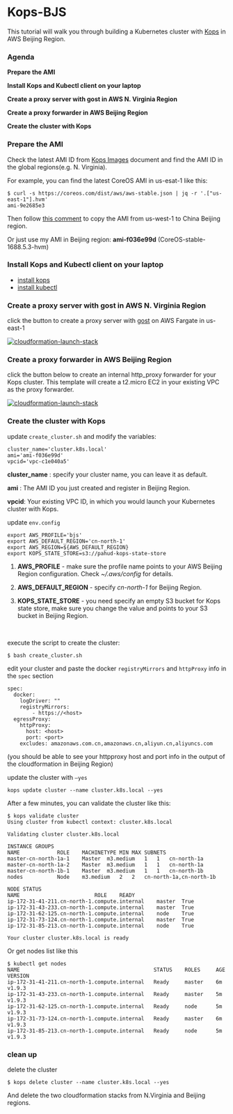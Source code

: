 # Kops-BJS

This tutorial will walk you through building a Kubernetes cluster with [Kops](https://github.com/kubernetes/kops) in AWS Beijing Region.



### Agenda

**Prepare the AMI** 

**Install Kops and Kubectl client on your laptop**

**Create a proxy server with gost in AWS N. Virginia Region**

**Create a proxy forwarder in AWS Beijing Region**

**Create the cluster with Kops**



### Prepare the AMI 

Check the latest AMI ID from [Kops Images](https://github.com/kubernetes/kops/blob/master/docs/images.md) document and find the AMI ID in the global regions(e.g. N. Virginia).

For example, you can find the latest CoreOS AMI in us-esat-1 like this:

```
$ curl -s https://coreos.com/dist/aws/aws-stable.json | jq -r '.["us-east-1"].hvm'
ami-9e2685e3
```

Then follow [this comment](https://github.com/kubernetes-incubator/kube-aws/pull/390#issue-212435055) to copy the AMI from us-west-1 to China Beijing region.

Or just use my AMI in Beijing region: **ami-f036e99d** (CoreOS-stable-1688.5.3-hvm) 



### Install Kops and Kubectl client on your laptop

- [install kops](https://github.com/kubernetes/kops/blob/master/docs/aws.md#install-kops)
- [install kubectl](https://github.com/kubernetes/kops/blob/master/docs/aws.md#install-kubectl)

### Create a proxy server with gost in AWS N. Virginia Region

click the button to create a proxy server with [gost](https://github.com/ginuerzh/gost) on AWS Fargate in us-east-1

[![cloudformation-launch-stack](https://s3.amazonaws.com/cloudformation-examples/cloudformation-launch-stack.png)](https://console.aws.amazon.com/cloudformation/home?region=us-east-1#/stacks/new?stackName=gost-service&templateURL=https://s3-us-west-2.amazonaws.com/pahud-cfn-us-west-2/kops-bjs/cloudformation/ecs-fargate-gost-tls-ss.yaml)



### Create a proxy forwarder in AWS Beijing Region

click the button below to create an internal http_proxy forwarder for your Kops cluster. This template will create a t2.micro EC2 in your existing VPC as the proxy forwarder.

[![cloudformation-launch-stack](https://s3.amazonaws.com/cloudformation-examples/cloudformation-launch-stack.png)](https://console.amazonaws.cn/cloudformation/home?region=cn-north-1#/stacks/new?stackName=kops-proxy&templateURL=https://s3.cn-north-1.amazonaws.com.cn/kops-bjs/cloudformation/bjs.yml)

### Create the cluster with Kops

update `create_cluster.sh` and modify the variables:

```
cluster_name='cluster.k8s.local'
ami='ami-f036e99d'
vpcid='vpc-c1e040a5'  
```

**cluster_name** : specify your cluster name, you can leave it as default.

**ami** : The AMI ID you just created and register in Beijing Region.

**vpcid**: Your existing VPC ID, in which you would launch your Kubernetes cluster with Kops.



update `env.config`

```
export AWS_PROFILE='bjs'
export AWS_DEFAULT_REGION='cn-north-1'
export AWS_REGION=${AWS_DEFAULT_REGION}
export KOPS_STATE_STORE=s3://pahud-kops-state-store
```

1. **AWS_PROFILE** - make sure the profile name points to your AWS Beijing Region configuration. Check *~/.aws/config* for details.

2. **AWS_DEFAULT_REGION** - specify *cn-north-1* for Beijing Region.

3. **KOPS_STATE_STORE** - you need specify an empty S3 bucket for Kops state store, make sure you change the value and points to your S3 bucket in Beijing Region.

   ​

execute the script to create the cluster:

```
$ bash create_cluster.sh 
```

edit your cluster and paste the docker `registryMirrors` and `httpProxy` info in the `spec` section

```
spec:
  docker:
    logDriver: ""
    registryMirrors:
        - https://<host>
  egressProxy:
    httpProxy:
      host: <host>
      port: <port>
    excludes: amazonaws.com.cn,amazonaws.cn,aliyun.cn,aliyuncs.com
```

(you should be able to see your httpproxy host and port info in the output of the cloudformation in Beijing Region)



update the cluster with `—yes`

```
kops update cluster --name cluster.k8s.local --yes
```



After a few minutes, you can validate the cluster like this:

```
$ kops validate cluster
Using cluster from kubectl context: cluster.k8s.local

Validating cluster cluster.k8s.local

INSTANCE GROUPS
NAME			ROLE	MACHINETYPE	MIN	MAX	SUBNETS
master-cn-north-1a-1	Master	m3.medium	1	1	cn-north-1a
master-cn-north-1a-2	Master	m3.medium	1	1	cn-north-1a
master-cn-north-1b-1	Master	m3.medium	1	1	cn-north-1b
nodes			Node	m3.medium	2	2	cn-north-1a,cn-north-1b

NODE STATUS
NAME						ROLE	READY
ip-172-31-41-211.cn-north-1.compute.internal	master	True
ip-172-31-43-233.cn-north-1.compute.internal	master	True
ip-172-31-62-125.cn-north-1.compute.internal	node	True
ip-172-31-73-124.cn-north-1.compute.internal	master	True
ip-172-31-85-213.cn-north-1.compute.internal	node	True

Your cluster cluster.k8s.local is ready
```

Or get nodes list like this

```
$ kubectl get nodes
NAME                                           STATUS    ROLES     AGE       VERSION
ip-172-31-41-211.cn-north-1.compute.internal   Ready     master    6m        v1.9.3
ip-172-31-43-233.cn-north-1.compute.internal   Ready     master    5m        v1.9.3
ip-172-31-62-125.cn-north-1.compute.internal   Ready     node      5m        v1.9.3
ip-172-31-73-124.cn-north-1.compute.internal   Ready     master    6m        v1.9.3
ip-172-31-85-213.cn-north-1.compute.internal   Ready     node      5m        v1.9.3
```



### clean up

delete the cluster

```
$ kops delete cluster --name cluster.k8s.local --yes
```

And delete the two cloudformation stacks from N.Virginia and Beijing regions.















